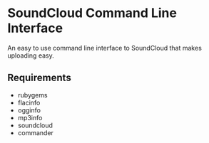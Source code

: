 SoundCloud Command Line Interface
==================================

An easy to use command line interface to SoundCloud that makes uploading easy.

Requirements
--------------
- rubygems
- flacinfo
- ogginfo
- mp3info
- soundcloud
- commander